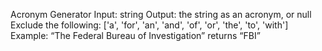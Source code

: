 Acronym Generator
Input: string
Output: the string as an acronym, or null
Exclude the following: ['a', 'for', 'an', 'and', 'of', 'or', 'the', 'to', 'with']
Example: “The Federal Bureau of Investigation” returns “FBI”
